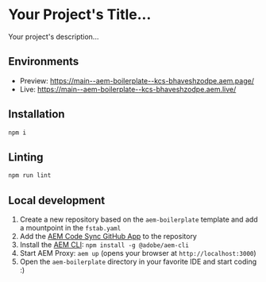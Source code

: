 # Your Project's Title...
Your project's description...

## Environments
- Preview: https://main--aem-boilerplate--kcs-bhaveshzodpe.aem.page/
- Live: https://main--aem-boilerplate--kcs-bhaveshzodpe.aem.live/

## Installation

```sh
npm i
```

## Linting

```sh
npm run lint
```

## Local development

1. Create a new repository based on the `aem-boilerplate` template and add a mountpoint in the `fstab.yaml`
1. Add the [AEM Code Sync GitHub App](https://github.com/apps/aem-code-sync) to the repository
1. Install the [AEM CLI](https://github.com/adobe/helix-cli): `npm install -g @adobe/aem-cli`
1. Start AEM Proxy: `aem up` (opens your browser at `http://localhost:3000`)
1. Open the `aem-boilerplate` directory in your favorite IDE and start coding :)
